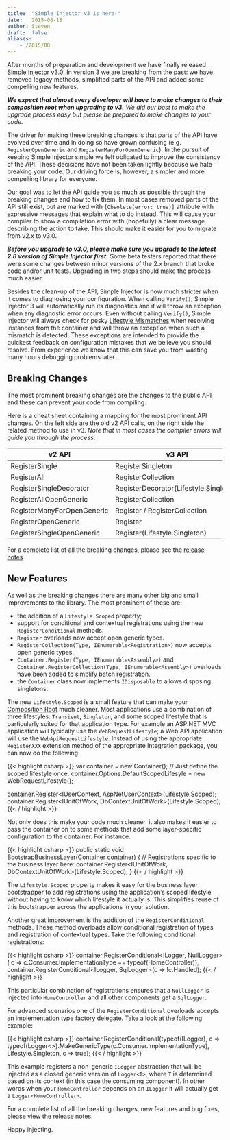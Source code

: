 ```yaml
---
title:	"Simple Injector v3 is here!"
date:	2015-08-18
author: Steven
draft:	false
aliases:
    - /2015/08
---
```


After months of preparation and development we have finally released [Simple Injector v3.0](https://www.nuget.org/packages/SimpleInjector/). In version 3 we are breaking from the past: we have removed legacy methods, simplified parts of the API and added some compelling new features.

_**We expect that almost every developer will have to make changes to their composition root when upgrading to v3.** We did our best to make the upgrade process easy but please be prepared to make changes to your code._

The driver for making these breaking changes is that parts of the API have evolved over time and in doing so have grown confusing (e.g. `RegisterOpenGeneric` and `RegisterManyForOpenGeneric`). In the pursuit of keeping Simple Injector simple we felt obligated to improve the consistency of the API. These decisions have not been taken lightly because we hate breaking your code. Our driving force is, however, a simpler and more compelling library for everyone.

Our goal was to let the API guide you as much as possible through the breaking changes and how to fix them. In most cases removed parts of the API still exist, but are marked with `[Obsolete(error: true)]` attribute with expressive messages that explain what to do instead. This will cause your compiler to show a compilation error with (hopefully) a clear message describing the action to take. This should make it easier for you to migrate from v2.x to v3.0.

***Before you upgrade to v3.0, please make sure you upgrade to the latest 2.8 version of Simple Injector first.*** Some beta testers reported that there were some changes between minor versions of the 2.x branch that broke code and/or unit tests. Upgrading in two steps should make the process much easier.

Besides the clean-up of the API, Simple Injector is now much stricter when it comes to diagnosing your configuration. When calling `Verify()`, Simple Injector 3 will automatically run its diagnostics and it will throw an exception when any diagnostic error occurs. Even without calling `Verify()`, Simple Injector will always check for pesky [Lifestyle Mismatches](https://simpleinjector.org/dialm) when resolving instances from the container and will throw an exception when such a mismatch is detected. These exceptions are intended to provide the quickest feedback on configuration mistakes that we believe you should resolve. From experience we know that this can save you from wasting many hours debugging problems later.

## Breaking Changes

The most prominent breaking changes are the changes to the public API and these can prevent your code from compiling.

Here is a cheat sheet containing a mapping for the most prominent API changes. On the left side are the old v2 API calls, on the right side the related method to use in v3. *Note that in most cases the compiler errors will guide you through the process.*

| v2 API                     | v3 API                                 |
| -------------------------- | -------------------------------------- |
| RegisterSingle             | RegisterSingleton                      |
| RegisterAll                | RegisterCollection                     |
| RegisterSingleDecorator    | RegisterDecorator(Lifestyle.Singleton) |
| RegisterAllOpenGeneric     | RegisterCollection                     |
| RegisterManyForOpenGeneric | Register / RegisterCollection          |
| RegisterOpenGeneric        | Register                               |
| RegisterSingleOpenGeneric  | Register(Lifestyle.Singleton)          |

For a complete list of all the breaking changes, please see the [release notes](https://github.com/simpleinjector/SimpleInjector/releases/tag/v3.0).

## New Features

As well as the breaking changes there are many other big and small improvements to the library. The most prominent of these are:

* the addition of a `Lifestyle.Scoped` property;
* support for conditional and contextual registrations using the new `RegisterConditional` methods.
* `Register` overloads now accept open generic types.
* `RegisterCollection(Type, IEnumerable<Registration>)` now accepts open generic types.
* `Container.Register(Type, IEnumerable<Assembly>)` and `Container.RegisterCollection(Type, IEnumerable<Assembly>)` overloads have been added to simplify batch registration.
* the `Container` class now implements `IDisposable` to allows disposing singletons.

The new `Lifestyle.Scoped` is a small feature that can make your [Composition Root](https://freecontent.manning.com/dependency-injection-in-net-2nd-edition-understanding-the-composition-root/) much cleaner. Most applications use a combination of three lifestyles: `Transient`, `Singleton`, and some scoped lifestyle that is particularly suited for that application type. For example an ASP.NET MVC application will typically use the `WebRequestLifestyle`; a Web API application will use the `WebApiRequestLifestyle`. Instead of using the appropriate `RegisterXXX` extension method of the appropriate integration package, you can now do the following:

{{< highlight csharp >}}
var container = new Container();
// Just define the scoped lifestyle once.
container.Options.DefaultScopedLifesyle = new WebRequestLifestyle();

container.Register<IUserContext, AspNetUserContext>(Lifestyle.Scoped);
container.Register<IUnitOfWork, DbContextUnitOfWork>(Lifestyle.Scoped);
{{< / highlight >}}

Not only does this make your code much cleaner, it also makes it easier to pass the container on to some methods that add some layer-specific configuration to the container. For instance.

{{< highlight csharp >}}
public static void BootstrapBusinessLayer(Container container) {
    // Registrations specific to the business layer here:
    container.Register<IUnitOfWork, DbContextUnitOfWork>(Lifestyle.Scoped);
}
{{< / highlight >}}

The `Lifestyle.Scoped` property makes it easy for the business layer bootstrapper to add registrations using the application’s scoped lifestyle without having to know which lifestyle it actually is. This simplifies reuse of this bootstrapper across the applications in your solution.

Another great improvement is the addition of the `RegisterConditional` methods. These method overloads allow conditional registration of types and registration of contextual types. Take the following conditional registrations:

{{< highlight csharp >}}
container.RegisterConditional<ILogger, NullLogger>(
    c => c.Consumer.ImplementationType == typeof(HomeController));
container.RegisterConditional<ILogger, SqlLogger>(c => !c.Handled);
{{< / highlight >}}

This particular combination of registrations ensures that a `NullLogger` is injected into `HomeController` and all other components get a `SqlLogger`.

For advanced scenarios one of the `RegisterConditional` overloads accepts an implementation type factory delegate. Take a look at the following example:

{{< highlight csharp >}}
container.RegisterConditional(typeof(ILogger),
    c => typeof(Logger<>).MakeGenericType(c.Consumer.ImplementationType),
    Lifestyle.Singleton,
    c => true);
{{< / highlight >}}

This example registers a non-generic `ILogger` abstraction that will be injected as a closed generic version of `Logger<T>`, where `T` is determined based on its context (in this case the consuming component). In other words when your `HomeController` depends on an `ILogger` it will actually get a `Logger<HomeController>`.

For a complete list of all the breaking changes, new features and bug fixes, please view the release notes.

Happy injecting.